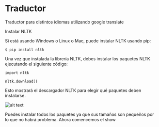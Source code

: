 # Traductor
Traductor para distintos idiomas utilizando google translate

Instalar NLTK

Si está usando Windows o Linux o Mac, puede instalar NLTK usando pip:

`$ pip install nltk`

Una vez que instalada la librería NLTK, debes instalar los paquetes NLTK ejecutando el siguiente código:

`import nltk`

`nltk.download()`

Esto mostrará el descargador NLTK para elegir qué paquetes deben instalarse.

![alt text](https://likegeeks.com/wp-content/uploads/2017/09/01-NLP-Tutorial.png")

Puedes instalar todos los paquetes ya que sus tamaños son pequeños por lo que no habrá problema. Ahora comencemos el show 

